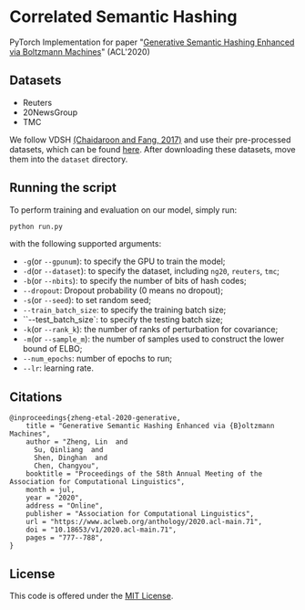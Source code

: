 # Correlated Semantic Hashing

PyTorch Implementation for paper "[Generative Semantic Hashing Enhanced via Boltzmann Machines]("https://www.aclweb.org/anthology/2020.acl-main.71")" (ACL'2020)


## Datasets

- Reuters
- 20NewsGroup
- TMC

We follow VDSH [(Chaidaroon and Fang, 2017)](https://arxiv.org/pdf/1708.03436.pdf) and use their pre-processed datasets, which can be found [here](https://github.com/unsuthee/VariationalDeepSemanticHashing/tree/master/dataset). After downloading these datasets, move them into the `dataset` directory.


## Running the script

To perform training and evaluation on our model, simply run:

```bash
python run.py
```

with the following supported arguments:

- `-g`(or `--gpunum`): to specify the GPU to train the model;
- `-d`(or `--dataset`): to specify the dataset, including `ng20`, `reuters`, `tmc`;
- `-b`(or `--nbits`): to specify the number of bits of hash codes;
- `--dropout`: Dropout probability (0 means no dropout);
- `-s`(or `--seed`): to set random seed;
- `--train_batch_size`: to specify the training batch size;
- ``--test_batch_size`: to specify the testing batch size;
- `-k`(or `--rank_k`): the number of ranks of perturbation for covariance;
- `-m`(or `--sample_m`): the number of samples used to construct the lower bound of ELBO;
- `--num_epochs`: number of epochs to run;
- `--lr`: learning rate.


## Citations

```
@inproceedings{zheng-etal-2020-generative,
    title = "Generative Semantic Hashing Enhanced via {B}oltzmann Machines",
    author = "Zheng, Lin  and
      Su, Qinliang  and
      Shen, Dinghan  and
      Chen, Changyou",
    booktitle = "Proceedings of the 58th Annual Meeting of the Association for Computational Linguistics",
    month = jul,
    year = "2020",
    address = "Online",
    publisher = "Association for Computational Linguistics",
    url = "https://www.aclweb.org/anthology/2020.acl-main.71",
    doi = "10.18653/v1/2020.acl-main.71",
    pages = "777--788",
}
```

## License

This code is offered under the [MIT License](https://opensource.org/licenses/MIT).
